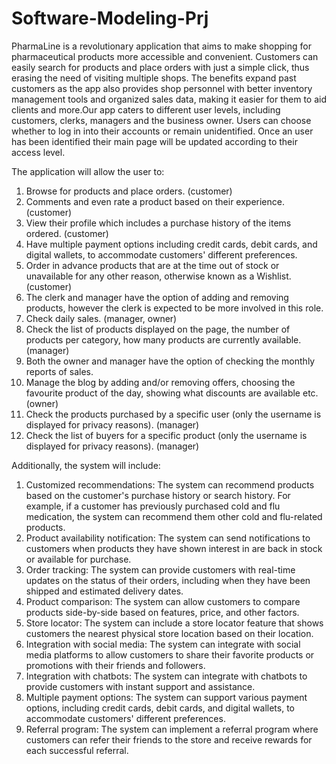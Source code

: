 # Software-Modeling-Prj


PharmaLine is a revolutionary application that aims to make shopping for pharmaceutical products more accessible and convenient. Customers can easily search for products and place orders with just a simple click, thus erasing the need of visiting multiple shops. The benefits expand past customers as the app also provides shop personnel with better inventory management tools and organized sales data, making it easier for them to aid clients and more.Our app caters to different user levels, including customers, clerks, managers and the business owner. Users can choose whether to log in into their accounts or remain unidentified. Once an user has been identified their main page will be updated according to their access level. 


The application will allow the user to:
1. Browse for products and place orders. (customer)
2. Comments and even rate a product based on their experience. (customer)
3. View their profile which includes a purchase history of the items ordered. (customer)
4. Have multiple payment options including credit cards, debit cards, and digital wallets, to accommodate customers' different preferences.
5. Order in advance products that are at the time out of stock or unavailable for any other reason, otherwise known as a Wishlist. (customer)
6. The clerk and manager have the option of adding and removing products, however the clerk is expected to be more involved in this role.
7. Check daily sales. (manager, owner)
8. Check the list of products displayed on the page, the number of products per category, how many products are currently available. (manager)
9. Both the owner and manager have the option of checking the monthly reports of sales.
10. Manage the blog by adding and/or removing offers, choosing the favourite product of the day, showing what discounts are available etc. (owner)
11. Check the products purchased by a specific user (only the username is displayed for privacy reasons). (manager)
12. Check the list of buyers for a specific product (only the username is displayed for privacy reasons). (manager)
 


Additionally, the system will include:
1. Customized recommendations: The system can recommend products based on the customer's purchase history or search history. For example, if a customer has previously purchased cold and flu medication, the system can recommend them other cold and flu-related products.
2. Product availability notification: The system can send notifications to customers when products they have shown interest in are back in stock or available for purchase.
3. Order tracking: The system can provide customers with real-time updates on the status of their orders, including when they have been shipped and estimated delivery dates.
4. Product comparison: The system can allow customers to compare products side-by-side based on features, price, and other factors.
5. Store locator: The system can include a store locator feature that shows customers the nearest physical store location based on their location.
6. Integration with social media: The system can integrate with social media platforms to allow customers to share their favorite products or promotions with their friends and followers.
7. Integration with chatbots: The system can integrate with chatbots to provide customers with instant support and assistance.
8. Multiple payment options: The system can support various payment options, including credit cards, debit cards, and digital wallets, to accommodate customers' different preferences.
9. Referral program: The system can implement a referral program where customers can refer their friends to the store and receive rewards for each successful referral.

